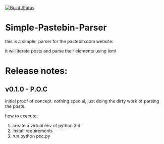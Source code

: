[![Build Status](https://travis-ci.org/shlomikushchi/Simple-Pastebin-Parser.svg?branch=master)](https://travis-ci.org/shlomikushchi/Simple-Pastebin-Parser)

# Simple-Pastebin-Parser

this is a simpler parser for the pastebin.com website.

it will iterate posts and parse their elements using lxml 

  Release notes:
===

v0.1.0 - P.O.C
---
initial proof of concept. nothing special, just doing the dirty work of parsing the posts.

how to execute: 
1. create a virtual env of python 3.6
2. install requirements
3. run python poc.py 
 

